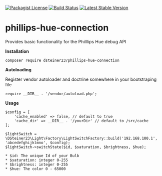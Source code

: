 [![Packagist License](https://poser.pugx.org/barryvdh/laravel-debugbar/license.png)](http://choosealicense.com/licenses/mit/)
[![Build Status](https://travis-ci.org/dsteiner23/phillips-hue-connection.svg?branch=master)](https://travis-ci.org/dsteiner23/phillips-hue-connection)
[![Latest Stable Version](https://poser.pugx.org/dsteiner23/phillips-hue-connection/v/stable)](https://packagist.org/packages/dsteiner23/phillips-hue-connection)

# phillips-hue-connection
Provides basic functionality for the Philllips Hue debug API

__Installation__

````
composer require dsteiner23/phillips-hue-connection
````

__Autoloading__

Register vendor autoloader and doctrine somewhere in your bootstraping file

````
require __DIR__ . '/vendor/autoload.php';
````

__Usage__

````
$config = [
    'cache_enabled' => false, // default to true
    'cache_dir' => __DIR__ . '/yourDir' // default to /src/cache
];

$lightSwitch = \DSteiner23\Light\Factory\LightSwitchFactory::build('192.168.100.1', 'abcedefghijklmno', $config);
$lightSwitch->switchState($id, $saturation, $brightness, $hue);

* $id: The unique Id of your Bulb
* $saturation: integer 0-255
* $brightness: integer 0-255
* $hue: The color 0 - 65000
````
